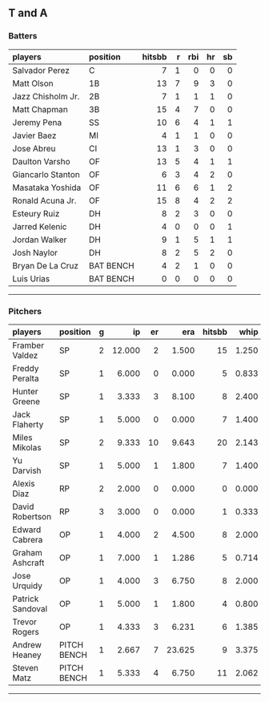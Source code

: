 ## T and A

### Batters

 
|players           |position  | hitsbb|  r| rbi| hr| sb| 
|:-----------------|:---------|------:|--:|---:|--:|--:| 
|Salvador Perez    |C         |      7|  1|   0|  0|  0| 
|Matt Olson        |1B        |     13|  7|   9|  3|  0| 
|Jazz Chisholm Jr. |2B        |      7|  1|   1|  1|  0| 
|Matt Chapman      |3B        |     15|  4|   7|  0|  0| 
|Jeremy Pena       |SS        |     10|  6|   4|  1|  1| 
|Javier Baez       |MI        |      4|  1|   1|  0|  0| 
|Jose Abreu        |CI        |     13|  1|   3|  0|  0| 
|Daulton Varsho    |OF        |     13|  5|   4|  1|  1| 
|Giancarlo Stanton |OF        |      6|  3|   4|  2|  0| 
|Masataka Yoshida  |OF        |     11|  6|   6|  1|  2| 
|Ronald Acuna Jr.  |OF        |     15|  8|   4|  2|  2| 
|Esteury Ruiz      |DH        |      8|  2|   3|  0|  0| 
|Jarred Kelenic    |DH        |      4|  0|   0|  0|  1| 
|Jordan Walker     |DH        |      9|  1|   5|  1|  1| 
|Josh Naylor       |DH        |      8|  2|   5|  2|  0| 
|Bryan De La Cruz  |BAT BENCH |      4|  2|   1|  0|  0| 
|Luis Urias        |BAT BENCH |      0|  0|   0|  0|  0| 


* * *

### Pitchers

 
|players          |position    |  g|     ip| er|    era| hitsbb|  whip| so|  w| sv| 
|:----------------|:-----------|--:|------:|--:|------:|------:|-----:|--:|--:|--:| 
|Framber Valdez   |SP          |  2| 12.000|  2|  1.500|     15| 1.250| 13|  0|  0| 
|Freddy Peralta   |SP          |  1|  6.000|  0|  0.000|      5| 0.833|  7|  1|  0| 
|Hunter Greene    |SP          |  1|  3.333|  3|  8.100|      8| 2.400|  8|  0|  0| 
|Jack Flaherty    |SP          |  1|  5.000|  0|  0.000|      7| 1.400|  4|  1|  0| 
|Miles Mikolas    |SP          |  2|  9.333| 10|  9.643|     20| 2.143| 12|  0|  0| 
|Yu Darvish       |SP          |  1|  5.000|  1|  1.800|      7| 1.400|  3|  0|  0| 
|Alexis Diaz      |RP          |  2|  2.000|  0|  0.000|      0| 0.000|  3|  0|  1| 
|David Robertson  |RP          |  3|  3.000|  0|  0.000|      1| 0.333|  3|  0|  1| 
|Edward Cabrera   |OP          |  1|  4.000|  2|  4.500|      8| 2.000|  2|  0|  0| 
|Graham Ashcraft  |OP          |  1|  7.000|  1|  1.286|      5| 0.714|  6|  1|  0| 
|Jose Urquidy     |OP          |  1|  4.000|  3|  6.750|      8| 2.000|  5|  0|  0| 
|Patrick Sandoval |OP          |  1|  5.000|  1|  1.800|      4| 0.800|  2|  1|  0| 
|Trevor Rogers    |OP          |  1|  4.333|  3|  6.231|      6| 1.385|  4|  0|  0| 
|Andrew Heaney    |PITCH BENCH |  1|  2.667|  7| 23.625|      9| 3.375|  2|  0|  0| 
|Steven Matz      |PITCH BENCH |  1|  5.333|  4|  6.750|     11| 2.062|  7|  0|  0| 


* * *


